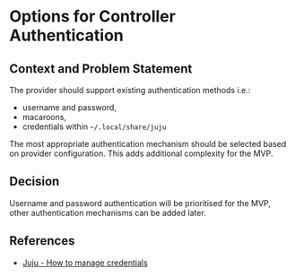 # Options for Controller Authentication

## Context and Problem Statement

The provider should support existing authentication methods i.e.:

- username and password,
- macaroons,
- credentials within `~/.local/share/juju`

The most appropriate authentication mechanism should be selected based on provider configuration. This adds additional complexity for the MVP. 

## Decision

Username and password authentication will be prioritised for the MVP, other authentication mechanisms can be added later.

## References

- [Juju - How to manage credentials][0]

[0]: https://juju.is/docs/olm/manage-credentials
